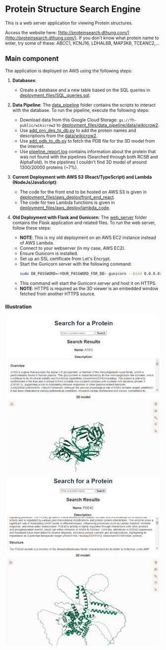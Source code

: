 # Protein Structure Search Engine

This is a web server application for viewing Protein structures.

Access the website here: [http://proteinsearch.dthung.com/](http://proteinsearch.dthung.com/). If you don't know what protein name to enter, try some of these: ABCC1, KCNJ16, LDHAL6B, MAP3K6, TCEANC2,...

## Main component

The application is deployed on AWS using the following steps:

1. **Databases**:
   - Create a database and a new table based on the SQL queries in [deployment_files/SQL_queries.sql](deployment_files/SQL_queries.sql).

2. **Data Pipeline**: The [data_pipeline](deployment_files/data_pipeline) folder contains the scripts to interact with the database. To run the pipeline, execute the following steps:
   - Download data from this Google Cloud Storage: `gs://fh-public/wikicrow2` to [deployment_files/data_pipeline/data/wikicrow2](deployment_files/data_pipeline/data/wikicrow2).
   - Use [add_pro_des_to_db.py](deployment_files/data_pipeline/add_pro_des_to_db.py) to add the protein names and descriptions from the [data/wikicrow2](deployment_files/data_pipeline/data/wikicrow2).
   - Use [add_pdb_to_db.py](deployment_files/data_pipeline/add_pdb_to_db.py) to fetch the PDB file for the 3D model from the internet.
   - Use [pipeline_report.log](deployment_files/data_pipeline/pipeline_report.log) contains information about the protein that was not found with the pipelines (Searched through both RCSB and AlphaFold). In the pipelines I couldn't find 3D model of around 1300/20000 proteins (~7%).

3. **Current Deployment with AWS S3 (React/TypeScript) and Lambda (NodeJs/JavaScript)**:
   - The code for the front end to be hosted on AWS S3 is given in [deployment_files/aws_deploy/front_end_react](deployment_files/aws_deploy/front_end_react).
   - The code for two Lambda functions is given in [deployment_files/aws_deploy/lambda_code](deployment_files/aws_deploy/lambda_code).

4. **Old Deployment with Flask and Gunicorn**: The [web_server](deployment_files/web_server) folder contains the Flask application and related files. To run the web server, follow these steps:
   - **NOTE**: This is my old deployment on an AWS EC2 instance instead of AWS Lambda.
   - Connect to your webserver (in my case, AWS EC2).
   - Ensure Gunicorn is installed.
   - Set up an SSL certificate from Let's Encrypt.
   - Start the Gunicorn server with the following command:
     ```bash
     sudo DB_PASSWORD=<YOUR_PASSWORD_FOR_DB> gunicorn --bind 0.0.0.0:443 --certfile=/etc/letsencrypt/live/dthung.xyz/fullchain.pem --keyfile=/etc/letsencrypt/live/dthung.xyz/privkey.pem app:app
     ```
   - This command will start the Gunicorn server and host it on HTTPS.
   - **NOTE**: HTTPS is required as the 3D viewer is an embedded window fetched from another HTTPS source.

### Illustration

![Image 1](images/image_1.png)

![Image 2](images/image_2.png)